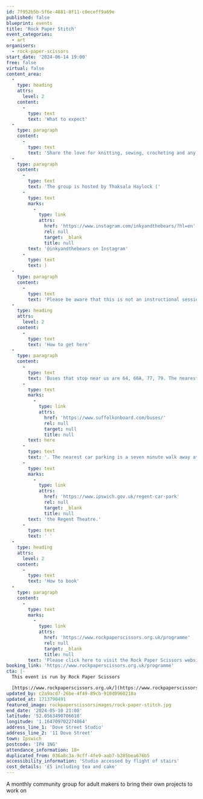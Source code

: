 ```yaml
---
id: 7f952b5b-5f6e-4881-8f11-c0eceff9a69e
published: false
blueprint: events
title: 'Rock Paper Stitch'
event_categories:
  - art
organisers:
  - rock-paper-scissors
start_date: '2024-06-14 19:00'
free: false
virtual: false
content_area:
  -
    type: heading
    attrs:
      level: 2
    content:
      -
        type: text
        text: 'What to expect'
  -
    type: paragraph
    content:
      -
        type: text
        text: 'Share the love for knitting, sewing, crocheting and any other needle crafts with like minded makers - with tea and cake!'
  -
    type: paragraph
    content:
      -
        type: text
        text: 'The group is hosted by Thaksala Haylock ('
      -
        type: text
        marks:
          -
            type: link
            attrs:
              href: 'https://www.instagram.com/inkyandthebears/?hl=en'
              rel: null
              target: _blank
              title: null
        text: '@inkyandthebears on Instagram'
      -
        type: text
        text: )
  -
    type: paragraph
    content:
      -
        type: text
        text: 'Please be aware that this is not an instructional session.'
  -
    type: heading
    attrs:
      level: 2
    content:
      -
        type: text
        text: 'How to get here'
  -
    type: paragraph
    content:
      -
        type: text
        text: 'Buses that stop near us are 64, 66A, 77, 79. The nearest bus stop is one minute walk away, see the latest bus timetables '
      -
        type: text
        marks:
          -
            type: link
            attrs:
              href: 'https://www.suffolkonboard.com/buses/'
              rel: null
              target: null
              title: null
        text: here
      -
        type: text
        text: '. The nearest car parking is a seven minute walk away at '
      -
        type: text
        marks:
          -
            type: link
            attrs:
              href: 'https://www.ipswich.gov.uk/regent-car-park'
              rel: null
              target: _blank
              title: null
        text: 'the Regent Theatre.'
      -
        type: text
        text: ' '
  -
    type: heading
    attrs:
      level: 2
    content:
      -
        type: text
        text: 'How to book'
  -
    type: paragraph
    content:
      -
        type: text
        marks:
          -
            type: link
            attrs:
              href: 'https://www.rockpaperscissors.org.uk/programme'
              rel: null
              target: _blank
              title: null
        text: 'Please click here to visit the Rock Paper Scissors website and book your place.'
booking_link: 'https://www.rockpaperscissors.org.uk/programme'
cta: |-
  This event is run by Rock Paper Scissors

  [https://www.rockpaperscissors.org.uk/](https://www.rockpaperscissors.org.uk/)
updated_by: c2a9acd7-26be-4f49-89cb-918d0960210a
updated_at: 1713790491
featured_image: rockpaperscissorsimages/rock-paper-stitch.jpg
end_date: '2024-05-10 21:00'
latitude: '52.0563490706618'
longitude: '1.164709702274864'
address_line_1: 'Dove Street Studio'
address_line_2: '11 Dove Street'
town: Ipswich
postcode: 'IP4 1NG'
attendance_information: 18+
duplicated_from: 036a8c3a-9cff-4fe9-aab7-b285bea676b5
accessibility_information: 'Studio accessed by flight of stairs'
cost_details: '£5 including tea and cake'
---
```

A monthly community group for adult makers to bring their own projects to work on